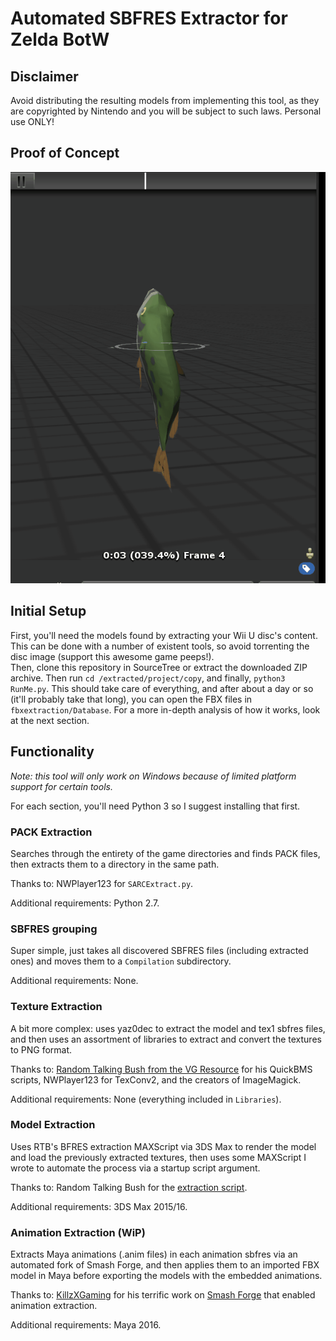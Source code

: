 # Automated SBFRES Extractor for Zelda BotW 

## Disclaimer 

Avoid distributing the resulting models from implementing this tool, as they are copyrighted by Nintendo and you will be subject to such laws.  Personal use ONLY!

## Proof of Concept 
<p align="center">
  <img src="proofofconcept/bassmoving.gif"/>
</p>


## Initial Setup 
First, you'll need the models found by extracting your Wii U disc's content.  This can be done with a number of existent tools, so avoid torrenting the disc image (support this awesome game peeps!).  
Then, clone this repository in SourceTree or extract the downloaded ZIP archive.  Then run `cd /extracted/project/copy`, and finally, `python3 RunMe.py`. This should take care of everything, and after about a day or so (it'll probably take that long), you can open the FBX files in `fbxextraction/Database`.  For a more in-depth analysis of how it works, look at the next section.  


## Functionality 
*Note: this tool will only work on Windows because of limited platform support for certain tools.*

For each section, you'll need Python 3 so I suggest installing that first.

### PACK Extraction 
Searches through the entirety of the game directories and finds PACK files, then extracts them to a directory in the same path.  

Thanks to: NWPlayer123 for `SARCExtract.py`.

Additional requirements: Python 2.7.

### SBFRES grouping
Super simple, just takes all discovered SBFRES files (including extracted ones) and moves them to a `Compilation` subdirectory.  

Additional requirements: None.

### Texture Extraction
A bit more complex: uses yaz0dec to extract the model and tex1 sbfres files, and then uses an assortment of libraries to extract and convert the textures to PNG format.  

Thanks to: [Random Talking Bush from the VG Resource](https://www.vg-resource.com/thread-29836.html) for his QuickBMS scripts, NWPlayer123 for TexConv2, and the creators of ImageMagick. 

Additional requirements: None (everything included in `Libraries`).  

### Model Extraction
Uses RTB's BFRES extraction MAXScript via 3DS Max to render the model and load the previously extracted textures, then uses some MAXScript I wrote to automate the process via a startup script argument.  

Thanks to: Random Talking Bush for the [extraction script](https://www.vg-resource.com/thread-29836.html).  

Additional requirements: 3DS Max 2015/16.  

### Animation Extraction (WiP)
Extracts Maya animations (.anim files) in each animation sbfres via an automated fork of Smash Forge, and then applies them to an imported FBX model in Maya before exporting the models with the embedded animations.  

Thanks to: [KillzXGaming](https://github.com/KillzXGaming) for his terrific work on [Smash Forge](https://github.com/jam1garner/Smash-Forge) that enabled animation extraction.  

Additional requirements: Maya 2016.  
